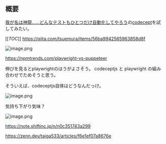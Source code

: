 ## 概要
[我が名は神龍……どんなテストもひとつだけ自動化してやろう](https://qiita.com/tsuemura/items/56ba9942565963858d8f)の[codecept](https://codecept.io/)を試してみたい。


[[_TOC_]]
https://qiita.com/tsuemura/items/56ba9942565963858d8f

![image.png](/.attachments/image-4db5f9e6-7808-4cc0-864d-14cef5a7bbb7.png)

https://npmtrends.com/playwright-vs-puppeteer

伸びを見るとplaywrightのほうがよさそう。
codeceptjs  と playwright の組み合わせでためそうと思う。

そういえば、codeceptjs自体はどうなんだっけ。

![image.png](/.attachments/image-f05fa984-a63b-4f9b-9f51-9495b0915542.png)

気持ち下がり気味？

![image.png](/.attachments/image-41c79585-c13e-46ec-a473-f2c73a55d448.png)

https://note.shiftinc.jp/n/n0c351743a299

https://zenn.dev/taiga533/articles/f6e1ef07a8676e

